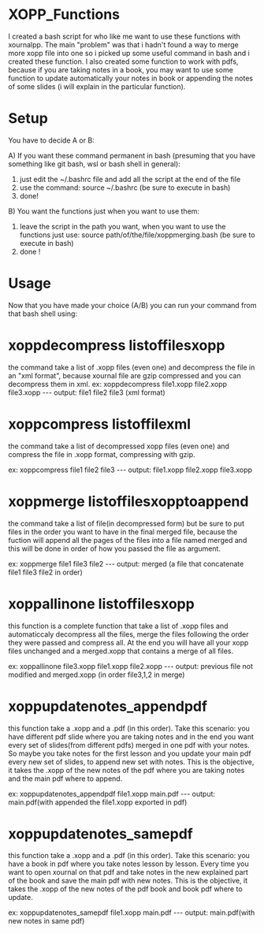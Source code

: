 # XOPP_Functions
I created a bash script for who like me want to use these functions with xournalpp. 
The main "problem" was that i hadn't found a way to merge more xopp file into one so i picked up some useful command in bash and i created these function.
I also created some function to work with pdfs, because if you are taking notes in a book, you may want to use some function to update automatically your notes in book or appending the notes of some slides (i will explain in the particular function).

# Setup
You have to decide A or B:

A) If you want these command permanent in bash (presuming that you have something like git bash, wsl or bash shell in general):
  1) just edit the ~/.bashrc file and add all the script at the end of the file
  2) use the command:   source ~/.bashrc        (be sure to execute in bash)
  3) done! 

B) You want the functions just when you want to use them:
  1) leave the script in the path you want, when you want to use the functions just use:      source path/of/the/file/xoppmerging.bash (be sure to execute in bash)
  2) done !

# Usage
Now that you have made your choice (A/B) you can run your command from that bash shell using:

# xoppdecompress listoffilesxopp
  the command take a list of .xopp files (even one) and decompress the file in an "xml format", because xournal file are gzip compressed and you can decompress them in xml.
  ex:     xoppdecompress file1.xopp file2.xopp file3.xopp   --- output: file1 file2 file3  (xml format)

# xoppcompress listoffilexml
  the command take a list of decompressed xopp files (even one) and compress the file in .xopp format, compressing with gzip.
  
  ex:     xoppcompress file1 file2 file3      --- output: file1.xopp file2.xopp file3.xopp
# xoppmerge listoffilesxopptoappend
  the command take a list of file(in decompressed form) but be sure to put files in the order you want to have in the final merged file, because the fuction will append all the pages of the files into a file named merged and this will be done in order of how you passed the file as argument.
  
  ex:   xoppmerge file1 file3 file2         --- output: merged   (a file that concatenate file1 file3 file2 in order)
# xoppallinone listoffilesxopp
  this function is a complete function that take a list of .xopp files and automaticcaly decompress all the files, merge the files following the order they were passed and compress all. At the end you will have all your xopp files unchanged and a merged.xopp that contains a merge of all files.
  
  ex: xoppallinone file3.xopp file1.xopp file2.xopp    --- output: previous file not modified and merged.xopp (in order file3,1,2 in merge)
# xoppupdatenotes_appendpdf
  this function take a .xopp and a .pdf (in this order). Take this scenario: you have different pdf slide where you are taking notes and in the end you want every set of slides(from different pdfs) merged in one pdf with your notes. So maybe you take notes for the first lesson and you update your main pdf every new set of slides, to append new set with notes.
  This is the objective, it takes the .xopp of the new notes of the pdf where you are taking notes and the main pdf where to append.
  
  ex: xoppupdatenotes_appendpdf file1.xopp main.pdf     --- output: main.pdf(with appended the file1.xopp exported in pdf)
# xoppupdatenotes_samepdf
  this function take a .xopp and a .pdf (in this order). Take this scenario: you have a book in pdf where you take notes lesson by lesson. Every time you want to open xournal on that pdf and take notes in the new explained part of the book and save the main pdf with new notes.
  This is the objective, it takes the .xopp of the new notes of the pdf book and book pdf where to update.
  
  ex: xoppupdatenotes_samepdf file1.xopp main.pdf     --- output: main.pdf(with new notes in same pdf)
